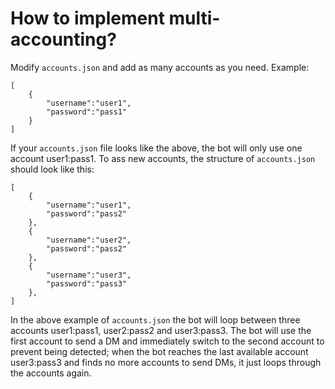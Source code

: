 # How to implement multi-accounting?
Modify ```accounts.json``` and add as many accounts as you need.
Example:
```
[
    {
        "username":"user1",
        "password":"pass1"
    }
]
```
If your ```accounts.json``` file looks like the above, the bot will only use one account user1:pass1. To ass new accounts, the structure of ```accounts.json``` should look like this:
```
[
    {
        "username":"user1",
        "password":"pass2"
    },
    {
        "username":"user2",
        "password":"pass2"
    },
    {
        "username":"user3",
        "password":"pass3"
    },
]
```
In the above example of ```accounts.json``` the bot will loop between three accounts user1:pass1, user2:pass2 and user3:pass3. The bot will use the first account to send a DM and immediately switch to the second account to prevent being detected; when the bot reaches the last available account user3:pass3 and finds no more accounts to send DMs, it just loops through the accounts again.
